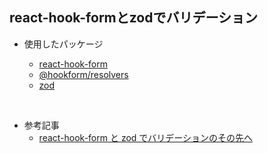 ## react-hook-formとzodでバリデーション

-   使用したパッケージ

    -   [react-hook-form](https://www.npmjs.com/package/react-hook-form)
    -   [@hookform/resolvers](https://www.npmjs.com/package/@hookform/resolvers)
    -   [zod](https://www.npmjs.com/package/zod)

<br/>

-   参考記事
    -   [react-hook-form と zod でバリデーションのその先へ](https://zenn.dev/uzimaru0000/articles/react-hook-form-with-zod)
